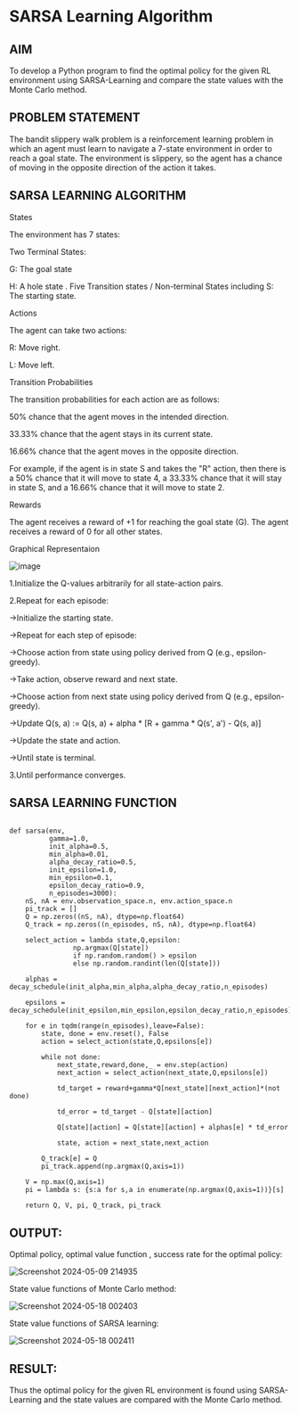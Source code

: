 # SARSA Learning Algorithm

## AIM
To develop a Python program to find the optimal policy for the given RL environment using SARSA-Learning and compare the state values with the Monte Carlo method.

## PROBLEM STATEMENT
The bandit slippery walk problem is a reinforcement learning problem in which an agent must learn to navigate a 7-state environment in order to reach a goal state. The environment is slippery, so the agent has a chance of moving in the opposite direction of the action it takes.

## SARSA LEARNING ALGORITHM

States

The environment has 7 states:

Two Terminal States:

G: The goal state

H: A hole state
.
Five Transition states / Non-terminal States including S: The starting state.

Actions

The agent can take two actions:

R: Move right.

L: Move left.

Transition Probabilities

The transition probabilities for each action are as follows:

50% chance that the agent moves in the intended direction.

33.33% chance that the agent stays in its current state.

16.66% chance that the agent moves in the opposite direction.

For example, if the agent is in state S and takes the "R" action, then there is a 50% chance that it will move to state 4, a 33.33% chance that it will stay in state S, and a 16.66% chance that it will move to state 2.

Rewards

The agent receives a reward of +1 for reaching the goal state (G). The agent receives a reward of 0 for all other states.

Graphical Representaion

![image](https://github.com/NivethaKumar30/sarsa-learning/assets/119559844/0d9fa57a-c368-49a7-be24-994a591b1027)

1.Initialize the Q-values arbitrarily for all state-action pairs.

2.Repeat for each episode:

->Initialize the starting state.

->Repeat for each step of episode:

   ->Choose action from state using policy derived from Q (e.g., epsilon-greedy).
   
   ->Take action, observe reward and next state.
   
   ->Choose action from next state using policy derived from Q (e.g., epsilon-greedy).
   
   ->Update Q(s, a) := Q(s, a) + alpha * [R + gamma * Q(s', a') - Q(s, a)]
   
   ->Update the state and action.
   
   ->Until state is terminal.
   
3.Until performance converges.

## SARSA LEARNING FUNCTION
```

def sarsa(env,
          gamma=1.0,
          init_alpha=0.5,
          min_alpha=0.01,
          alpha_decay_ratio=0.5,
          init_epsilon=1.0,
          min_epsilon=0.1,
          epsilon_decay_ratio=0.9,
          n_episodes=3000):
    nS, nA = env.observation_space.n, env.action_space.n
    pi_track = []
    Q = np.zeros((nS, nA), dtype=np.float64)
    Q_track = np.zeros((n_episodes, nS, nA), dtype=np.float64)

    select_action = lambda state,Q,epsilon: 
    			np.argmax(Q[state]) 
    			if np.random.random() > epsilon 
                else np.random.randint(len(Q[state]))

    alphas = decay_schedule(init_alpha,min_alpha,alpha_decay_ratio,n_episodes)

    epsilons = decay_schedule(init_epsilon,min_epsilon,epsilon_decay_ratio,n_episodes)

    for e in tqdm(range(n_episodes),leave=False):
        state, done = env.reset(), False
        action = select_action(state,Q,epsilons[e])

        while not done:
            next_state,reward,done,_ = env.step(action)
            next_action = select_action(next_state,Q,epsilons[e])

            td_target = reward+gamma*Q[next_state][next_action]*(not done)

            td_error = td_target - Q[state][action]

            Q[state][action] = Q[state][action] + alphas[e] * td_error

            state, action = next_state,next_action

        Q_track[e] = Q
        pi_track.append(np.argmax(Q,axis=1))

    V = np.max(Q,axis=1)
    pi = lambda s: {s:a for s,a in enumerate(np.argmax(Q,axis=1))}[s]

    return Q, V, pi, Q_track, pi_track

```

## OUTPUT:

Optimal policy, optimal value function , success rate for the optimal policy:

![Screenshot 2024-05-09 214935](https://github.com/NivethaKumar30/sarsa-learning/assets/119559844/3b40baf0-ff8a-47b3-9532-4add25ccfb7e)

State value functions of Monte Carlo method:

![Screenshot 2024-05-18 002403](https://github.com/NivethaKumar30/sarsa-learning/assets/119559844/527fe71c-1337-4731-8db8-c49fc32ca815)


State value functions of SARSA learning:

![Screenshot 2024-05-18 002411](https://github.com/NivethaKumar30/sarsa-learning/assets/119559844/08684bbd-1eed-4d12-8ee5-618abe7a02d4)


## RESULT:

Thus the optimal policy for the given RL environment is found using SARSA-Learning and the state values are compared with the Monte Carlo method.
